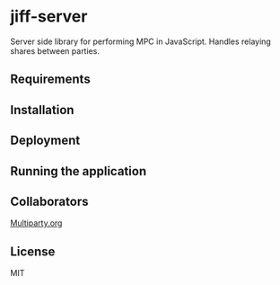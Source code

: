 # jiff-server
Server side library for performing MPC in JavaScript. Handles relaying shares between parties.

## Requirements

## Installation

## Deployment

## Running the application

## Collaborators
[Multiparty.org](http://multiparty.org/)

## License
MIT
